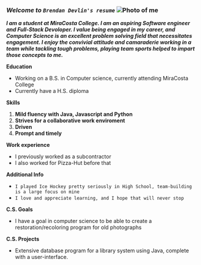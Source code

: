 ### _Welcome to `Brendan Devlin's resume`_ ![Photo of me](/Donttestturing/resume/blob/master/meCloseUp.png)

  **_I am a student at MiraCosta College. I am an aspiring Software engineer and Full-Stack Devoloper. I value being engaged in my career, and Computer Science is an excellent problem solving field that necessitates engagement. I enjoy the convivial attitude and camaraderie working in a team while tackling tough problems, playing team sports helped to impart those concepts to me._**


**Education**
- Working on a B.S. in Computer science, currently attending MiraCosta College
- Currently have a H.S. diploma

**Skills**
1. **Mild fluency with Java, Javascript and Python**
2. **Strives for a collaborative work enviroment**
3. **Driven**
4. **Prompt and timely**

**Work experience**
- I previously worked as a subcontractor
- I also worked for Pizza-Hut before that

**Additional Info**
- `I played Ice Hockey pretty seriously in High School, team-building is a large focus on mine`
- `I love and appreciate learning, and I hope that will never stop`

**C.S. Goals**
- I have a goal in computer science to be able to create a restoration/recoloring program for old photographs

**C.S. Projects**
- Extensive database program for a library system using Java, complete with a user-interface. 
